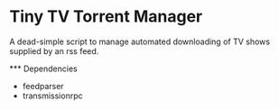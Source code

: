 Tiny TV Torrent Manager
=======================

A dead-simple script to manage automated downloading of TV shows
supplied by an rss feed.


*** Dependencies
  - feedparser
  - transmissionrpc
